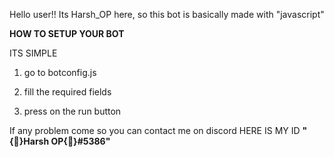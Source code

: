 Hello user!!
Its Harsh_OP here, 
so this bot is basically made with "javascript"


**HOW TO SETUP YOUR BOT**

ITS SIMPLE

1) go to botconfig.js 

2) fill the required fields

3) press on the run button 

If any problem come so you can contact me on discord 
HERE IS MY ID **"{🎀}Harsh OP{🎀}#5386"**
